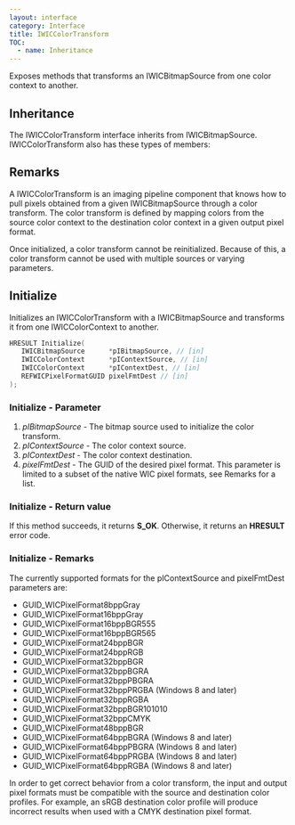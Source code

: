 ```yaml
---
layout: interface
category: Interface
title: IWICColorTransform
TOC:
  - name: Inheritance
---
```


Exposes methods that transforms an IWICBitmapSource from one color context to another.

## Inheritance

The IWICColorTransform interface inherits from IWICBitmapSource. IWICColorTransform also has these types of members:

## Remarks

A IWICColorTransform is an imaging pipeline component that knows how to pull pixels obtained from a given IWICBitmapSource through a color transform. The color transform is defined by mapping colors from the source color context to the destination color context in a given output pixel format.

Once initialized, a color transform cannot be reinitialized. Because of this, a color transform cannot be used with multiple sources or varying parameters.

## Initialize

Initializes an IWICColorTransform with a IWICBitmapSource and transforms it from one IWICColorContext to another.

```cpp
HRESULT Initialize(
   IWICBitmapSource      *pIBitmapSource, // [in]
   IWICColorContext      *pIContextSource, // [in]
   IWICColorContext      *pIContextDest, // [in]
   REFWICPixelFormatGUID pixelFmtDest // [in]
);
```

### Initialize - Parameter

1. *pIBitmapSource* - The bitmap source used to initialize the color transform.
2. *pIContextSource* - The color context source.
3. *pIContextDest* - The color context destination.
4. *pixelFmtDest* - The GUID of the desired pixel format.
   This parameter is limited to a subset of the native WIC pixel formats, see Remarks for a list.

### Initialize - Return value

If this method succeeds, it returns **S_OK**. Otherwise, it returns an **HRESULT** error code.

### Initialize - Remarks

The currently supported formats for the pIContextSource and pixelFmtDest parameters are:

+ GUID_WICPixelFormat8bppGray
+ GUID_WICPixelFormat16bppGray
+ GUID_WICPixelFormat16bppBGR555
+ GUID_WICPixelFormat16bppBGR565
+ GUID_WICPixelFormat24bppBGR
+ GUID_WICPixelFormat24bppRGB
+ GUID_WICPixelFormat32bppBGR
+ GUID_WICPixelFormat32bppBGRA
+ GUID_WICPixelFormat32bppPBGRA
+ GUID_WICPixelFormat32bppPRGBA (Windows 8 and later)
+ GUID_WICPixelFormat32bppRGBA
+ GUID_WICPixelFormat32bppBGR101010
+ GUID_WICPixelFormat32bppCMYK
+ GUID_WICPixelFormat48bppBGR
+ GUID_WICPixelFormat64bppBGRA (Windows 8 and later)
+ GUID_WICPixelFormat64bppPBGRA (Windows 8 and later)
+ GUID_WICPixelFormat64bppPRGBA (Windows 8 and later)
+ GUID_WICPixelFormat64bppRGBA (Windows 8 and later)

In order to get correct behavior from a color transform, the input and output pixel formats must be compatible with the source and destination color profiles. For example, an sRGB destination color profile will produce incorrect results when used with a CMYK destination pixel format.
